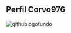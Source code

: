 ## Perfil             Corvo976
![githublogofundo](https://cdn.icon-icons.com/icons2/2429/PNG/512/github_logo_icon_147285.png)

